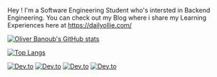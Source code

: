 Hey ! I'm a Software Engineering Student who's intersted in Backend Engineering. You can check out my Blog where i share my Learning Experiences here at https://dailyollie.com/

[![Oliver Banoub's GitHub stats](https://github-readme-stats.vercel.app/api?username=OliFady)](https://github.com/OliFady/github-readme-stats)

[![Top Langs](https://github-readme-stats.vercel.app/api/top-langs/?username=OliFady)](https://github.com/OliFady/github-readme-stats)

[![Dev.to](https://github-readme-stats.vercel.app/api/pin/?username=OliFady&repo=LeetCode-75-Blind-Questions-in-Java)](https://github.com/OliFady/LeetCode-75-Blind-Questions-in-Java)
[![Dev.to](https://github-readme-stats.vercel.app/api/pin/?username=OliFady&repo=Safezone)](https://github.com/OliFady/Safezone)
[![Dev.to](https://github-readme-stats.vercel.app/api/pin/?username=OliFady&repo=Real-Time-Chat)](https://github.com/OliFady/Real-Time-Chat)
[![Dev.to](https://github-readme-stats.vercel.app/api/pin/?username=OliFady&repo=BethanysPieShop)](https://github.com/OliFady/BethanysPieShop)
